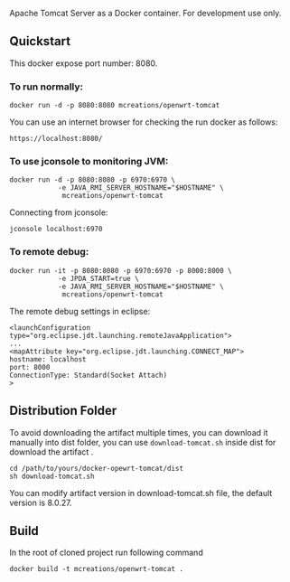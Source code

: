Apache Tomcat Server as a Docker container. For development use only.

## Quickstart
This docker expose port number: 8080.
### To run normally:
```
docker run -d -p 8080:8080 mcreations/openwrt-tomcat
```
You can use an internet browser for checking the run docker as follows:
```
https://localhost:8080/
```
### To use jconsole to monitoring JVM:

```
docker run -d -p 8080:8080 -p 6970:6970 \
            -e JAVA_RMI_SERVER_HOSTNAME="$HOSTNAME" \
             mcreations/openwrt-tomcat
```
Connecting from jconsole:
```
jconsole localhost:6970
```

### To remote debug:
```
docker run -it -p 8080:8080 -p 6970:6970 -p 8000:8000 \
            -e JPDA_START=true \
            -e JAVA_RMI_SERVER_HOSTNAME="$HOSTNAME" \
             mcreations/openwrt-tomcat
```
The remote debug settings in eclipse:
```
<launchConfiguration type="org.eclipse.jdt.launching.remoteJavaApplication">
...
<mapAttribute key="org.eclipse.jdt.launching.CONNECT_MAP">
hostname: localhost
port: 8000
ConnectionType: Standard(Socket Attach)
>

```


## Distribution Folder
To avoid downloading the artifact multiple times, you can download it manually into dist folder, you can use `download-tomcat.sh` inside dist for download the artifact .
```
cd /path/to/yours/docker-opewrt-tomcat/dist
sh download-tomcat.sh
```
You can modify artifact version in download-tomcat.sh file, the default version is 8.0.27.

## Build
In the root of cloned project run following command 
```
docker build -t mcreations/openwrt-tomcat .
```